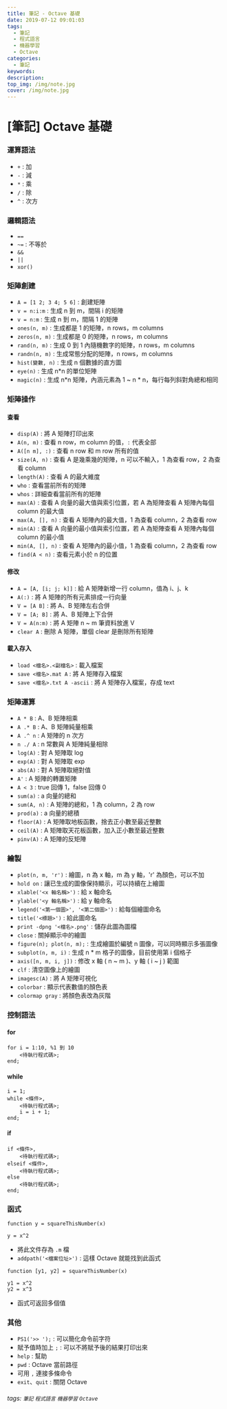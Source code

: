```yaml
---
title: 筆記 - Octave 基礎
date: 2019-07-12 09:01:03
tags:
  - 筆記
  - 程式語言
  - 機器學習
  - Octave
categories:
  - 筆記
keywords:
description:
top_img: /img/note.jpg
cover: /img/note.jpg
---
```

# [筆記] Octave 基礎

### 運算語法

* `+` : 加
* `-` : 減
* `*` : 乘
* `/` : 除
* `^` : 次方

### 邏輯語法

* `==`
* `~=` : 不等於
* `&&`
* `||`
* `xor()`

### 矩陣創建

* `A = [1 2; 3 4; 5 6]` : 創建矩陣
* `v = n:i:m` : 生成 n 到 m，間隔 i 的矩陣
* `v = n:m` : 生成 n 到 m，間隔 1 的矩陣
* `ones(n, m)` : 生成都是 1 的矩陣，n rows，m columns
* `zeros(n, m)` : 生成都是 0 的矩陣，n rows，m columns
* `rand(n, m)` : 生成 0 到 1 內隨機數字的矩陣，n rows，m columns
* `randn(n, m)` : 生成常態分配的矩陣，n rows，m columns
* `hist(變數, n)` : 生成 n 個數據的直方圖
* `eye(n)` : 生成 n*n 的單位矩陣
* `magic(n)` : 生成 n*n 矩陣，內涵元素為 1 ~ n * n，每行每列斜對角總和相同

### 矩陣操作

#### 查看

* `disp(A)` : 將 A 矩陣打印出來
* `A(n, m)` : 查看 n row，m column 的值，`:` 代表全部
* `A([n m], :)` : 查看 n row 和 m row 所有的值
* `size(A, n)` : 查看 A 是幾乘幾的矩陣，n 可以不輸入，1 為查看 row，2 為查看 column
* `length(A)` : 查看 A 的最大維度
* `who` : 查看當前所有的矩陣
* `whos` : 詳細查看當前所有的矩陣
* `max(A)` : 查看 A 向量的最大值與索引位置，若 A 為矩陣查看 A 矩陣內每個 column 的最大值
* `max(A, [], n)` : 查看 A 矩陣內的最大值，1 為查看 column，2 為查看 row
* `min(A)` : 查看 A 向量的最小值與索引位置，若 A 為矩陣查看 A 矩陣內每個 column 的最小值
* `min(A, [], n)` : 查看 A 矩陣內的最小值，1 為查看 column，2 為查看 row
* `find(A < n)` : 查看元素小於 n 的位置

#### 修改

* `A = [A, [i; j; k]]` : 給 A 矩陣新增一行 column，值為 i、j、k
* `A(:)` : 將 A 矩陣的所有元素排成一行向量
* `V = [A B]` : 將 A、B 矩陣左右合併
* `V = [A; B]` : 將 A、B 矩陣上下合併
* `V = A(n:m)` : 將 A 矩陣 n ~ m 筆資料放進 V
* `clear A` : 刪除 A 矩陣，單個 clear 是刪除所有矩陣

#### 載入存入

* `load <檔名>.<副檔名>` : 載入檔案
* `save <檔名>.mat A` : 將 A 矩陣存入檔案
* `save <檔名>.txt A -ascii` : 將 A 矩陣存入檔案，存成 text

### 矩陣運算

* `A * B` : A、B 矩陣相乘
* `A .* B` : A、B 矩陣純量相乘
* `A .^ n` : A 矩陣的 n 次方
* `n ./ A` : n 常數與 A 矩陣純量相除
* `log(A)` : 對 A 矩陣取 log
* `exp(A)` : 對 A 矩陣取 exp
* `abs(A)` : 對 A 矩陣取絕對值
* `A'` : A 矩陣的轉置矩陣
* `A < 3` : true 回傳 1，false 回傳 0
* `sum(a)` : a 向量的總和
* `sum(A, n)` : A 矩陣的總和，1 為 column，2 為 row
* `prod(a)` : a 向量的總積
* `floor(A)` : A 矩陣取地板函數，捨去正小數至最近整數
* `ceil(A)` : A 矩陣取天花板函數，加入正小數至最近整數
* `pinv(A)` : A 矩陣的反矩陣

### 繪製

* `plot(n, m, 'r')` : 繪圖，n 為 x 軸，m 為 y 軸，'r' 為顏色，可以不加
* `hold on` : 讓已生成的圖像保持顯示，可以持續在上繪圖
* `xlable('<x 軸名稱>')` : 給 x 軸命名
* `ylable('<y 軸名稱>')` : 給 y 軸命名
* `legend('<第一個圖>', '<第二個圖>')` : 給每個繪圖命名
* `title('<標題>')` : 給此圖命名
* `print -dpng '<檔名>.png'` : 儲存此圖為圖檔
* `close` : 關掉顯示中的繪圖
* `figure(n); plot(n, m);` : 生成繪圖於編號 n 圖像，可以同時顯示多張圖像
* `subplot(n, m, i)` : 生成 n * m 格子的圖像，目前使用第 i 個格子
* `axis([n, m, i, j])` : 修改 x 軸 ( n ~ m )、y 軸 ( i ~ j ) 範圍
* `clf` : 清空圖像上的繪圖
* `imagesc(A)` : 將 A 矩陣可視化
* `colorbar` : 顯示代表數值的顏色表
* `colormap gray` : 將顏色表改為灰階

### 控制語法

#### for

```Octave=
for i = 1:10, %1 到 10
    <待執行程式碼>;
end;
```

#### while

```Octave=
i = 1;
while <條件>,
    <待執行程式碼>;
    i = i + 1;
end;
```

#### if

```Octave=
if <條件>,
    <待執行程式碼>;
elseif <條件>,
    <待執行程式碼>;
else
    <待執行程式碼>;
end;
```

### 函式

```Octave=
function y = squareThisNumber(x)

y = x^2
```

* 將此文件存為 `.m` 檔
* `addpath('<檔案位址>')` : 這樣 Octave 就能找到此函式

```Octave=
function [y1, y2] = squareThisNumber(x)

y1 = x^2
y2 = x^3
```

* 函式可返回多個值

### 其他

* `PS1('>> ');` : 可以簡化命令前字符
* 賦予值時加上 `;` : 可以不將賦予後的結果打印出來
* `help` : 幫助
* `pwd` : Octave 當前路徑
* 可用 `,` 連接多條命令
* `exit`、`quit` : 關閉 Octave

###### tags: `筆記` `程式語言` `機器學習` `Octave`